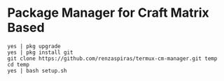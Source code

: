 # Package Manager for Craft Matrix Based

```
yes | pkg upgrade
yes | pkg install git
git clone https://github.com/renzaspiras/termux-cm-manager.git temp
cd temp
yes | bash setup.sh
```